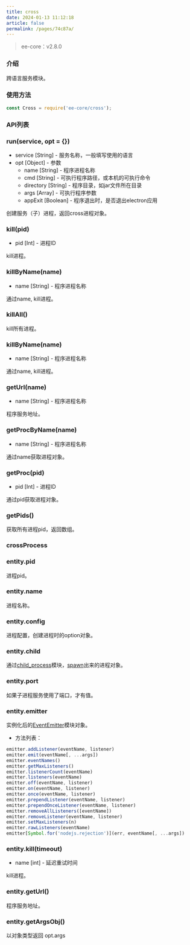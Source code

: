 ```yaml
---
title: cross
date: 2024-01-13 11:12:18
article: false
permalink: /pages/74c87a/
---
```


> ee-core：v2.8.0

###  介绍
跨语言服务模块。

### 使用方法
```javascript
const Cross = require('ee-core/cross');
```

### API列表
### run(service, opt = {})
- service [String] - 服务名称，一般填写使用的语言
- opt [Object] - 参数
    - name [String] - 程序进程名称
    - cmd [String] - 可执行程序路径，或本机的可执行命令
    - directory [String] - 程序目录，如jar文件所在目录
    - args [Array] - 可执行程序参数
    - appExit [Boolean] - 程序退出时，是否退出electron应用

创建服务（子）进程，返回cross进程对象。

### kill(pid)
- pid [Int] - 进程ID

kill进程。

### killByName(name)
- name [String] - 程序进程名称

通过name, kill进程。

### killAll()
kill所有进程。

### killByName(name)
- name [String] - 程序进程名称

通过name, kill进程。

### getUrl(name)
- name [String] - 程序进程名称

程序服务地址。

### getProcByName(name)
- name [String] - 程序进程名称

通过name获取进程对象。

### getProc(pid)
- pid [Int] - 进程ID

通过pid获取进程对象。

### getPids()
获取所有进程pid，返回数组。

### crossProcess


### entity.pid
进程pid。

### entity.name
进程名称。

### entity.config
进程配置，创建进程时的option对象。

### entity.child
通过[child_process](https://nodejs.org/docs/latest-v16.x/api/child_process.html)模块，[spawn](https://nodejs.org/docs/latest-v16.x/api/child_process.html#child_processspawncommand-args-options)出来的进程对象。

### entity.port
如果子进程服务使用了端口，才有值。

### entity.emitter
实例化后的[EventEmitter](https://nodejs.org/docs/latest-v16.x/api/events.html)模块对象。

- 方法列表：
```javascript
emitter.addListener(eventName, listener)
emitter.emit(eventName[, ...args])
emitter.eventNames()
emitter.getMaxListeners()
emitter.listenerCount(eventName)
emitter.listeners(eventName)
emitter.off(eventName, listener)
emitter.on(eventName, listener)
emitter.once(eventName, listener)
emitter.prependListener(eventName, listener)
emitter.prependOnceListener(eventName, listener)
emitter.removeAllListeners([eventName])
emitter.removeListener(eventName, listener)
emitter.setMaxListeners(n)
emitter.rawListeners(eventName)
emitter[Symbol.for('nodejs.rejection')](err, eventName[, ...args])
```

### entity.kill(timeout)
- name [int] - 延迟重试时间

kill进程。

### entity.getUrl()
程序服务地址。

### entity.getArgsObj()
以对象类型返回 opt.args 